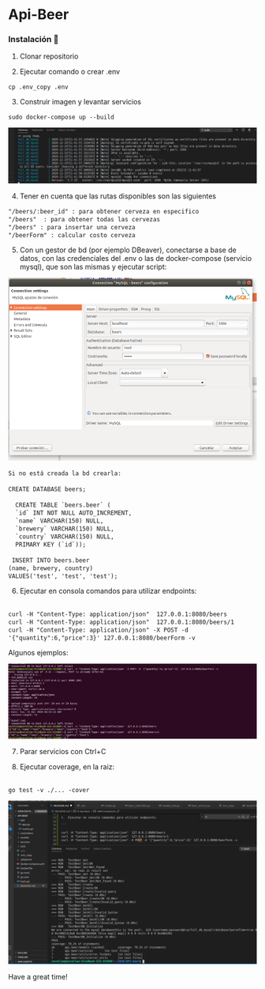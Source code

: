 # Api-Beer

### Instalación 🔧

1.  Clonar repositorio

2.  Ejecutar comando o crear .env

```
cp .env_copy .env

```

3.  Construir imagen y levantar servicios

```
sudo docker-compose up --build

```

![SERVICES_IMAGE](./images/services.png)

4.  Tener en cuenta que las rutas disponibles son las siguientes

```
"/beers/:beer_id" : para obtener cerveza en especifico
"/beers"  : para obtener todas las cervezas
"/beers" : para insertar una cerveza
"/beerForm" : calcular costo cerveza

```

5.  Con un gestor de bd (por ejemplo DBeaver), conectarse a base de datos, con las credenciales del .env o las de docker-compose (servicio mysql), que son las mismas y ejecutar script:

![DB_IMAGE](./images/db.png)

```
Si no está creada la bd crearla:

CREATE DATABASE beers;

  CREATE TABLE `beers.beer` (
  `id` INT NOT NULL AUTO_INCREMENT,
  `name` VARCHAR(150) NULL,
  `brewery` VARCHAR(150) NULL,
  `country` VARCHAR(150) NULL,
  PRIMARY KEY (`id`));
  
 INSERT INTO beers.beer
(name, brewery, country)
VALUES('test', 'test', 'test');

```


6.  Ejecutar en consola comandos para utilizar endpoints:

```

curl -H "Content-Type: application/json"  127.0.0.1:8080/beers
curl -H "Content-Type: application/json"  127.0.0.1:8080/beers/1
curl -H "Content-Type: application/json" -X POST -d '{"quantity":6,"price":3}' 127.0.0.1:8080/beerForm -v

```

Algunos ejemplos:

![CURLS_IMAGE](./images/curls.png)

7.  Parar servicios con Ctrl+C

8.  Ejecutar coverage, en la raiz:


```

go test -v ./... -cover 

```

![TDD_IMAGE](./images/tdd.png)

Have a great time!